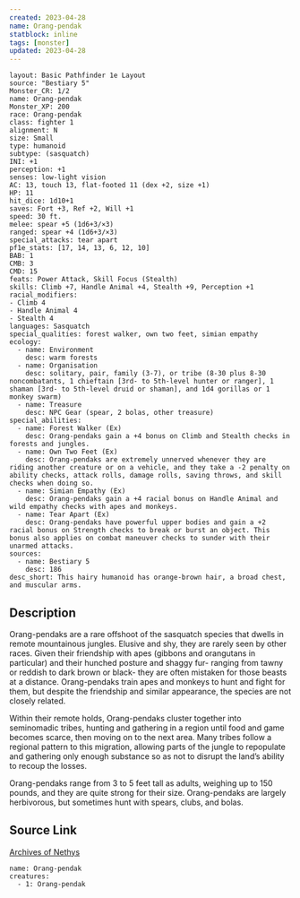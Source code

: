 ```yaml
---
created: 2023-04-28
name: Orang-pendak
statblock: inline
tags: [monster]
updated: 2023-04-28
---
```

```statblock
layout: Basic Pathfinder 1e Layout
source: "Bestiary 5"
Monster_CR: 1/2
name: Orang-pendak
Monster_XP: 200
race: Orang-pendak
class: fighter 1
alignment: N
size: Small
type: humanoid
subtype: (sasquatch)
INI: +1
perception: +1
senses: low-light vision
AC: 13, touch 13, flat-footed 11 (dex +2, size +1)
HP: 11
hit_dice: 1d10+1
saves: Fort +3, Ref +2, Will +1
speed: 30 ft.
melee: spear +5 (1d6+3/×3)
ranged: spear +4 (1d6+3/×3)
special_attacks: tear apart
pf1e_stats: [17, 14, 13, 6, 12, 10]
BAB: 1
CMB: 3
CMD: 15
feats: Power Attack, Skill Focus (Stealth)
skills: Climb +7, Handle Animal +4, Stealth +9, Perception +1
racial_modifiers:
- Climb 4
- Handle Animal 4
- Stealth 4
languages: Sasquatch
special_qualities: forest walker, own two feet, simian empathy
ecology:
  - name: Environment
    desc: warm forests
  - name: Organisation
    desc: solitary, pair, family (3-7), or tribe (8-30 plus 8-30 noncombatants, 1 chieftain [3rd- to 5th-level hunter or ranger], 1 shaman [3rd- to 5th-level druid or shaman], and 1d4 gorillas or 1 monkey swarm)
  - name: Treasure
    desc: NPC Gear (spear, 2 bolas, other treasure)
special_abilities:
  - name: Forest Walker (Ex)
    desc: Orang-pendaks gain a +4 bonus on Climb and Stealth checks in forests and jungles.
  - name: Own Two Feet (Ex)
    desc: Orang-pendaks are extremely unnerved whenever they are riding another creature or on a vehicle, and they take a -2 penalty on ability checks, attack rolls, damage rolls, saving throws, and skill checks when doing so.
  - name: Simian Empathy (Ex)
    desc: Orang-pendaks gain a +4 racial bonus on Handle Animal and wild empathy checks with apes and monkeys.
  - name: Tear Apart (Ex)
    desc: Orang-pendaks have powerful upper bodies and gain a +2 racial bonus on Strength checks to break or burst an object. This bonus also applies on combat maneuver checks to sunder with their unarmed attacks.
sources:
  - name: Bestiary 5
    desc: 186
desc_short: This hairy humanoid has orange-brown hair, a broad chest, and muscular arms.
```
## Description
Orang-pendaks are a rare offshoot of the sasquatch species that dwells in remote mountainous jungles. Elusive and shy, they are rarely seen by other races. Given their friendship with apes (gibbons and orangutans in particular) and their hunched posture and shaggy fur- ranging from tawny or reddish to dark brown or black- they are often mistaken for those beasts at a distance. Orang-pendaks train apes and monkeys to hunt and fight for them, but despite the friendship and similar appearance, the species are not closely related.

 Within their remote holds, Orang-pendaks cluster together into seminomadic tribes, hunting and gathering in a region until food and game becomes scarce, then moving on to the next area. Many tribes follow a regional pattern to this migration, allowing parts of the jungle to repopulate and gathering only enough substance so as not to disrupt the land’s ability to recoup the losses.

 Orang-pendaks range from 3 to 5 feet tall as adults, weighing up to 150 pounds, and they are quite strong for their size. Orang-pendaks are largely herbivorous, but sometimes hunt with spears, clubs, and bolas.
## Source Link
[Archives of Nethys](https://aonprd.com/MonsterDisplay.aspx?ItemName=Orang-pendak)
```encounter-table
name: Orang-pendak
creatures:
  - 1: Orang-pendak
```
